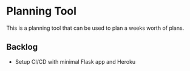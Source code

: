 # Planning Tool

This is a planning tool that can be used to plan a weeks worth of plans.

## Backlog

- Setup CI/CD with minimal Flask app and Heroku